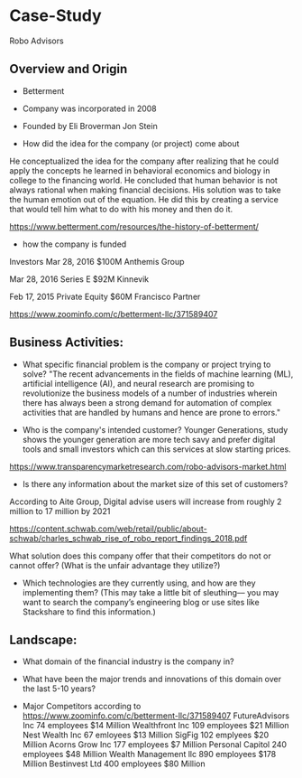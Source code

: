 # Case-Study
Robo Advisors


## Overview and Origin

* Betterment

* Company was incorporated in 2008

* Founded by 
Eli Broverman 
Jon Stein

* How did the idea for the company (or project) come about

He conceptualized the idea for the company after realizing that he could apply the concepts he learned in behavioral economics and biology in college to the financing world. He concluded that human behavior is not always rational when making financial decisions.  His solution was to take the human emotion out of the equation.  He did this by creating a service that would tell him what to do with his money and then do it.

https://www.betterment.com/resources/the-history-of-betterment/

* how the company is funded

Investors
Mar 28, 2016
$100M
Anthemis Group

Mar 28, 2016
Series E
$92M
Kinnevik

Feb 17, 2015
Private Equity
$60M
Francisco Partner

https://www.zoominfo.com/c/betterment-llc/371589407

## Business Activities:

* What specific financial problem is the company or project trying to solve?
"The recent advancements in the fields of machine learning (ML), artificial intelligence (AI), and neural research are promising to revolutionize the business models of a number of industries wherein there has always been a strong demand for automation of complex activities that are handled by humans and hence are prone to errors."

* Who is the company's intended customer? 
Younger Generations, study shows the younger generation are more tech savy and prefer digital tools and small investors which can this services at slow starting prices.

https://www.transparencymarketresearch.com/robo-advisors-market.html

* Is there any information about the market size of this set of customers?

According to Aite Group, Digital advise users will increase from roughly 2 million to 17 million by 2021

https://content.schwab.com/web/retail/public/about-schwab/charles_schwab_rise_of_robo_report_findings_2018.pdf

What solution does this company offer that their competitors do not or cannot offer? (What is the unfair advantage they utilize?)


* Which technologies are they currently using, and how are they implementing them? (This may take a little bit of sleuthing–– you may want to search the company’s engineering blog or use sites like Stackshare to find this information.)


## Landscape:

* What domain of the financial industry is the company in?

* What have been the major trends and innovations of this domain over the last 5-10 years?

* Major Competitors according to https://www.zoominfo.com/c/betterment-llc/371589407
FutureAdvisors Inc        74  employees    $14 Million
Wealthfront Inc           109 employees    $21 Million
Nest Wealth Inc           67  emloyees     $13 Million
SigFig                    102 emplyees     $20 Million
Acorns Grow Inc           177 employees    $7  Million
Personal Capitol          240 employees    $48 Million
Wealth Management llc     890 employees    $178 Million
Bestinvest Ltd            400 employees    $80 Million
